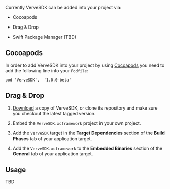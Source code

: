 Currently VerveSDK can be added into your project via:

-   Cocoapods
    
-   Drag & Drop

-    Swift Package Manager (TBD)
    

## Cocoapods

In order to add VerveSDK into your project by using [Cocoapods](https://cocoapods.org/ "https://cocoapods.org/") you need to add the following line into your `Podfile`:

`pod 'VerveSDK',  '1.0.0-beta'`

## Drag & Drop

1.  [Download](https://github.com/vervegroup/VerveSDK-iOS-Specs/releases "https://github.com/pubnative/vervegroup/VerveSDK-iOS-Specs") a copy of VerveSDK, or clone its repository and make sure you checkout the latest tagged version.
    
2.  Embed the `VerveSDK.xcframework` project in your own project.
    
3.  Add the `VerveSDK` target in the **Target Dependencies** section of the **Build Phases** tab of your application target.
    
4.  Add the `VerveSDK.xcframework` to the **Embedded Binaries** section of the **General** tab of your application target.
    

## Usage

TBD

